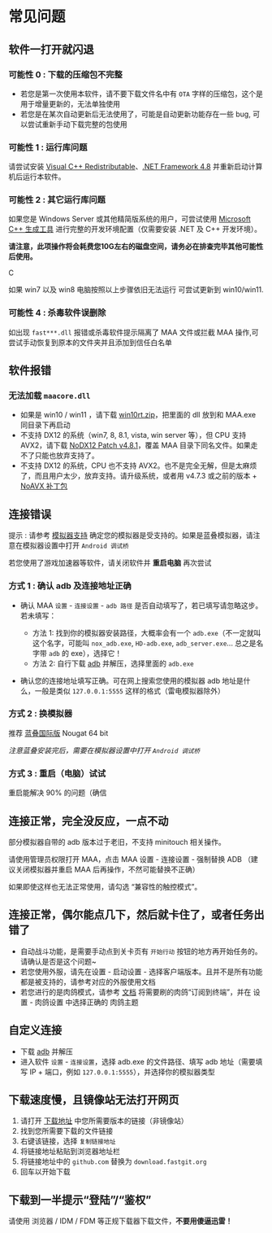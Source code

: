 # 常见问题

## 软件一打开就闪退

### 可能性 0 : 下载的压缩包不完整

- 若您是第一次使用本软件，请不要下载文件名中有 `OTA` 字样的压缩包，这个是用于增量更新的，无法单独使用
- 若您是在某次自动更新后无法使用了，可能是自动更新功能存在一些 bug, 可以尝试重新手动下载完整的包使用

### 可能性 1 : 运行库问题

请尝试安装 [Visual C++ Redistributable](https://docs.microsoft.com/zh-CN/cpp/windows/latest-supported-vc-redist?view=msvc-160#visual-studio-2015-2017-2019-and-2022)、[.NET Framework 4.8](https://dotnet.microsoft.com/download/dotnet-framework/net48) 并重新启动计算机后运行本软件。

### 可能性 2 : 其它运行库问题

如果您是 Windows Server 或其他精简版系统的用户，可尝试使用 [Microsoft C++ 生成工具](https://visualstudio.microsoft.com/zh-hans/visual-cpp-build-tools/) 进行完整的开发环境配置（仅需要安装 .NET 及 C++ 开发环境）。  

**请注意，此项操作将会耗费您10G左右的磁盘空间，请务必在排查完毕其他可能性后使用。**

C

如果 win7 以及 win8 电脑按照以上步骤依旧无法运行 可尝试更新到 win10/win11.

### 可能性 4 : 杀毒软件误删除

如出现 `fast***.dll` 报错或杀毒软件提示隔离了 MAA 文件或拦截 MAA 操作,可尝试手动恢复到原本的文件夹并且添加到信任白名单

## 软件报错

### 无法加载 `maacore.dll`

- 如果是 win10 / win11 ，请下载 [win10rt.zip](https://github.com/MaaAssistantArknights/MaaAssistantArknights/files/10251704/win10rt.zip)，把里面的 dll 放到和 MAA.exe 同目录下再启动
- 不支持 DX12 的系统（win7, 8, 8.1, vista, win server 等），但 CPU 支持 AVX2，请下载 [NoDX12 Patch v4.8.1](https://ota.maa.plus/MaaAssistantArknights/MaaRelease/releases/download/v4.8.1/MAAPatch-NoDX12-v4.8.1.zip)，覆盖 MAA 目录下同名文件。如果走不了只能也放弃支持了。
- 不支持 DX12 的系统，CPU 也不支持 AVX2。也不是完全无解，但是太麻烦了，而且用户太少，放弃支持。请升级系统，或者用 v4.7.3 或之前的版本 + [NoAVX 补丁包](https://github.com/MaaAssistantArknights/MaaAssistantArknights/blob/v4.7.3/3rdparty/ppocr_noavx.zip)

## 连接错误

提示 : 请参考 [模拟器支持](1.3-模拟器支持.md) 确定您的模拟器是受支持的。如果是蓝叠模拟器，请注意在模拟器设置中打开 `Android 调试桥`  

若您使用了游戏加速器等软件，请关闭软件并 **重启电脑** 再次尝试

### 方式 1 : 确认 adb 及连接地址正确

- 确认 MAA `设置` - `连接设置` - `adb 路径` 是否自动填写了，若已填写请忽略这步。若未填写：
  - 方法 1: 找到你的模拟器安装路径，大概率会有一个 `adb.exe`（不一定就叫这个名字，可能叫 `nox_adb.exe`, `HD-adb.exe`, `adb_server.exe`... 总之是名字带 `adb` 的 exe），选择它！
  - 方法 2: 自行下载 [adb](https://dl.google.com/android/repository/platform-tools-latest-windows.zip) 并解压，选择里面的 `adb.exe`

- 确认您的连接地址填写正确。可在网上搜索您使用的模拟器 adb 地址是什么，一般是类似 `127.0.0.1:5555` 这样的格式（雷电模拟器除外）

### 方式 2 : 换模拟器

推荐 [蓝叠国际版](https://www.bluestacks.com/download.html) Nougat 64 bit  

_注意蓝叠安装完后，需要在模拟器设置中打开 `Android 调试桥`_

### 方式 3 : 重启（电脑）试试

重启能解决 90% 的问题（确信

## 连接正常，完全没反应，一点不动

部分模拟器自带的 adb 版本过于老旧，不支持 minitouch 相关操作。

请使用管理员权限打开 MAA，点击 MAA 设置 - 连接设置 - 强制替换 ADB （建议关闭模拟器并重启 MAA 后再操作，不然可能替换不正确）

如果即使这样也无法正常使用，请勾选 “兼容性的触控模式”。

## 连接正常，偶尔能点几下，然后就卡住了，或者任务出错了

- 自动战斗功能，是需要手动点到关卡页有 `开始行动` 按钮的地方再开始任务的。请确认是否是这个问题~
- 若您使用外服，请先在设置 - 启动设置 - 选择客户端版本。且并不是所有功能都是被支持的，请参考对应的外服使用文档
- 若您进行的是肉鸽模式，请参考 [文档](1.1-详细介绍.md#一键长草自动肉鸽) 将需要刷的肉鸽“订阅到终端”，并在 设置 - 肉鸽设置 中选择正确的 肉鸽主题

## 自定义连接

- 下载 [adb](https://dl.google.com/android/repository/platform-tools-latest-windows.zip) 并解压
- 进入软件 `设置` - `连接设置`，选择 adb.exe 的文件路径、填写 adb 地址（需要填写 IP + 端口，例如 `127.0.0.1:5555`），并选择你的模拟器类型

## 下载速度慢，且镜像站无法打开网页

1. 请打开 [下载地址](../README.md#下载地址) 中您所需要版本的链接（非镜像站）
2. 找到您所需要下载的文件链接
3. 右键该链接，选择 `复制链接地址`
4. 将链接地址粘贴到浏览器地址栏
5. 将链接地址中的 `github.com` 替换为 `download.fastgit.org`
6. 回车以开始下载

## 下载到一半提示“登陆”/“鉴权”

请使用 浏览器 / IDM / FDM 等正规下载器下载文件，**不要用傻逼迅雷！**
